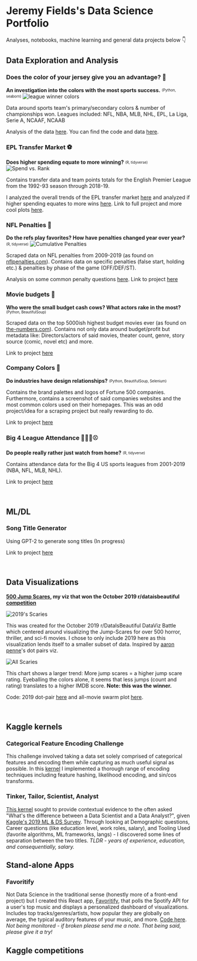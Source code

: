 # Jeremy Fields's Data Science Portfolio

Analyses, notebooks, machine learning and general data projects below 👇

## Data Exploration and Analysis

### Does the color of your jersey give you an advantage? 🎨
**An investigation into the colors with the most sports success.** <sub><sup>(Python, seaborn)</sup></sub>
![league winner colors](sports-color-success/plots/wolfram_per_league.png)

Data around sports team's primary/secondary colors & number of championships won. Leagues included: NFL, NBA, MLB, NHL, EPL, La Liga, Serie A, NCAAF, NCAAB

Analysis of the data [here](sports-color-success/Analysis.ipynb). You can find the code and data [here](sports-color-success/README.md).

### EPL Transfer Market ⚽
**Does higher spending equate to more winning?** <sub><sup>(R, tidyverse)</sup></sub>
![Spend vs. Rank](epl-transfers/plots/spend_vs_rank.png)

Contains transfer data and team points totals for the English Premier League from the 1992-93 season through 2018-19.

I analyzed the overall trends of the EPL transfer market [here](epl-transfers/OverallAnalysis.md) and analyzed if higher spending equates to more wins [here](epl-transfers/Analysis.md). Link to full project and more cool plots [here](epl-transfers/README.md).

### NFL Penalties 🏈
**Do the refs play favorites? How have penalties changed year over year?** <sub><sup>(R, tidyverse)</sup></sub>
![Cumulative Penalties](nfl-penalties/plots/cumulative_penalties.png)

Scraped data on NFL penalties from 2009-2019 (as found on [nflpenalties.com](https://www.nflpenalties.com/)). Contains data on specific penalties (false start, holding etc.) & penalties by phase of the game (OFF/DEF/ST).

Analysis on some common penalty questions [here](nfl-penalties/Analysis.md). Link to project [here](nfl-penalties/README.md)

### Movie budgets 🎥
**Who were the small budget cash cows? What actors rake in the most?** <sub><sup>(Python, BeautifulSoup)</sup></sub>

Scraped data on the top 5000ish highest budget movies ever (as found on [the-numbers.com](https://www.the-numbers.com/movie/budgets/all)). Contains not only data around budget/profit but metadata like: Directors/actors of said movies, theater count, genre, story source (comic, novel etc) and more.

Link to project [here](movie-budgets/README.md)

### Company Colors 🎨
**Do industries have design relationships?** <sub><sup>(Python, BeautifulSoup, Selenium)</sup></sub>

Contains the brand palettes and logos of Fortune 500 companies. Furthermore, contains a screenshot of said companies websites and the most common colors used on their homepages. This was an odd project/idea for a scraping project but really rewarding to do.

Link to project [here](company-colors/README.md)

### Big 4 League Attendance 🏒🏀🏈⚾
**Do people really rather just watch from home?** <sub><sup>(R, tidyverse)</sup></sub>

Contains attendance data for the Big 4 US sports leagues from 2001-2019 (NBA, NFL, MLB, NHL).

Link to project [here](big4league-attendance/README.md)

<br/>

## ML/DL
### Song Title Generator
Using GPT-2 to generate song titles (In progress)

Link to project [here](gpt2_song_title_generator/README.md)

<br/>

## Data Visualizations

**[500 Jump Scares](https://www.reddit.com/r/dataisbeautiful/comments/dei68x/battle_dataviz_battle_for_the_month_of_october/f3vp452/?utm_source=share&utm_medium=web2x), my viz that won the October 2019 r/dataisbeautiful [competition](https://www.reddit.com/r/dataisbeautiful/comments/drgz68/battle_dataviz_battle_for_the_month_of_november/)**

![2019's Scaries](visualizations/500jumps/plots/scary_dots.png)

This was created for the October 2019 r/DataIsBeautiful DataViz Battle which centered around visualizing the Jump-Scares for over 500 horror, thriller, and sci-fi movies. I chose to only include 2019 here as this visualization lends itself to a smaller subset of data. Inspired by [aaron penne](https://github.com/aaronpenne/data_visualization/blob/master/ceo_compensation/dot_pairs_ceo_compensation.py)'s dot pairs viz.

![All Scaries](visualizations/500jumps/plots/scary_swarm.png)

This chart shows a larger trend: More jump scares = a higher jump scare rating. Eyeballing the colors alone, it seems that less jumps (count and rating) translates to a higher IMDB score. **Note: this was the winner.**

Code: 2019 dot-pair [here](visualizations/500jumps/scary_dots.py) and all-movie swarm plot [here](visualizations/500jumps/scary_swarm.py).

<br/>

## Kaggle kernels

### Categorical Feature Encoding Challenge
This challenge involved taking a data set solely comprised of categorical features and encoding them while capturing as much useful signal as possible. In this [kernel](https://www.kaggle.com/delafields/a-thorough-guide-on-categorical-feature-encoding) I implemented a thorough range of encoding techniques including feature hashing, likelihood encoding, and sin/cos transforms.

### Tinker, Tailor, Scientist, Analyst
[This kernel](https://www.kaggle.com/delafields/tinker-tailor-scientist-analyst) sought to provide contextual evidence to the often asked "What's the difference between a Data Scientist and a Data Analyst?", given [Kaggle's 2019 ML & DS Survey](https://www.kaggle.com/c/kaggle-survey-2019). Through looking at Demographic questions, Career questions (like education level, work roles, salary), and Tooling Used (favorite algorithms, ML frameworks, langs) - I discovered some lines of separation between the two titles. *TLDR - years of experience, education, and consequentially, salary.*

## Stand-alone Apps

### Favoritify
Not Data Science in the traditional sense (honestly more of a front-end project) but I created this React app, [Favoritify](https://favoritify.herokuapp.com/), that polls the Spotify API for a user's top music and displays a personalized dashboard of visualizations. Includes top tracks/genres/artists, how popular they are globally on average, the typical auditory features of your music, and more. [Code here](https://github.com/delafields/Favoritify). *Not being monitored - if broken please send me a note. That being said, please give it a try!*

## Kaggle competitions
